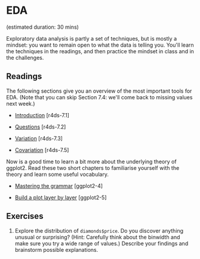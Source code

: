 # EDA
(estimated duration: 30 mins)

Exploratory data analysis is partly a set of techniques, but is mostly a
mindset: you want to remain open to what the data is telling you. You'll learn
the techniques in the readings, and then practice the mindset in class and in
the challenges.

## Readings

The following sections give you an overview of the most important tools for
EDA. (Note that you can skip Section 7.4: we'll come back to missing values
next week.)

  * [Introduction](http://r4ds.had.co.nz/exploratory-data-analysis.html#introduction-3) [r4ds-7.1]

  * [Questions](http://r4ds.had.co.nz/exploratory-data-analysis.html#questions) [r4ds-7.2]

  * [Variation](http://r4ds.had.co.nz/exploratory-data-analysis.html#variation) [r4ds-7.3]

  * [Covariation](http://r4ds.had.co.nz/exploratory-data-analysis.html#covariation) [r4ds-7.5]

Now is a good time to learn a bit more about the underlying theory of ggplot2.
Read these two short chapters to familiarise yourself with the theory and learn
some useful vocabulary.

  * [Mastering the grammar](http://link.springer.com.ezproxy.stanford.edu/chapter/10.1007/978-3-319-24277-4_4) [ggplot2-4]

  * [Build a plot layer by layer](http://link.springer.com.ezproxy.stanford.edu/chapter/10.1007/978-3-319-24277-4_5) [ggplot2-5]


## Exercises

1.  Explore the distribution of `diamonds$price`. Do you discover anything
    unusual or surprising? (Hint: Carefully think about the binwidth and make
    sure you try a wide range of values.) Describe your findings and brainstorm
    possible explanations.


